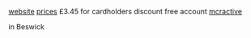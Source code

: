 
[website](https://www.better.org.uk/leisure-centre/manchester/east-manchester)
[prices](https://www.better.org.uk/leisure-centre/manchester/east-manchester/prices) £3.45 for cardholders
discount free account [mcractive](https://www.mcractive.com/)

in Beswick